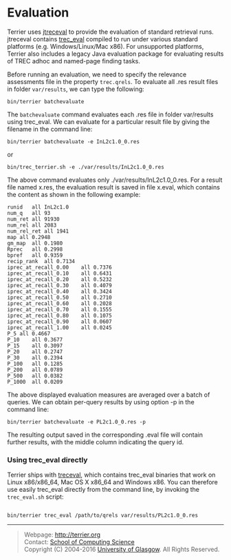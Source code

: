 Evaluation
==========

Terrier uses [jtreceval](https://github.com/terrierteam/jtreceval) to provide the evaluation of standard retrieval runs. jtreceval contains [trec_eval](https://github.com/usnistgov/trec_eval) compiled to run under various standard platforms (e.g. Windows/Linux/Mac x86). For unsupported platforms, Terrier also includes a legacy Java evaluation package for evaluating results of TREC adhoc and named-page finding tasks.

Before running an evaluation, we need to specify the relevance assessments file in the property `trec.qrels`. To evaluate all .res result files in folder `var/results`, we can type the following:

    bin/terrier batchevaluate

The `batchevaluate` command evaluates each .res file in folder var/results using trec_eval. We can evaluate for a particular result file by giving the filename in the command line:

    bin/terrier batchevaluate -e InL2c1.0_0.res

or

    bin/trec_terrier.sh -e ./var/results/InL2c1.0_0.res

The above command evaluates only ./var/results/InL2c1.0\_0.res. For a result file named x.res, the evaluation result is saved in file x.eval, which contains the content as shown in the following example:

```
runid	all	InL2c1.0
num_q	all	93
num_ret	all	91930
num_rel	all	2083
num_rel_ret	all	1941
map	all	0.2948
gm_map	all	0.1980
Rprec	all	0.2998
bpref	all	0.9359
recip_rank	all	0.7134
iprec_at_recall_0.00	all	0.7376
iprec_at_recall_0.10	all	0.6431
iprec_at_recall_0.20	all	0.5232
iprec_at_recall_0.30	all	0.4079
iprec_at_recall_0.40	all	0.3424
iprec_at_recall_0.50	all	0.2710
iprec_at_recall_0.60	all	0.2028
iprec_at_recall_0.70	all	0.1555
iprec_at_recall_0.80	all	0.1075
iprec_at_recall_0.90	all	0.0607
iprec_at_recall_1.00	all	0.0245
P_5	all	0.4667
P_10	all	0.3677
P_15	all	0.3097
P_20	all	0.2747
P_30	all	0.2394
P_100	all	0.1285
P_200	all	0.0789
P_500	all	0.0382
P_1000	all	0.0209
```

The above displayed evaluation measures are averaged over a batch of queries. We can obtain per-query results by using option -p in the command line:

    bin/terrier batchevaluate -e PL2c1.0_0.res -p

The resulting output saved in the corresponding .eval file will contain further results, with the middle column indicating the query id.


### Using trec_eval directly

Terrier ships with [treceval](https://github.com/terrierteam/jtreceval), which contains trec\_eval binaries that work on Linux x86/x86_64, Mac OS X x86_64 and Windows x86. You can therefore use easily trec_eval directly from the command line, by invoking the `trec_eval.sh` script:

```shell

bin/terrier trec_eval /path/to/qrels var/results/PL2c1.0_0.res

```

------------------------------------------------------------------------


> Webpage: <http://terrier.org>  
> Contact: [School of Computing Science](http://www.dcs.gla.ac.uk/)  
> Copyright (C) 2004-2016 [University of Glasgow](http://www.gla.ac.uk/). All Rights Reserved.

